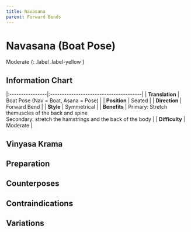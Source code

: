 ```yaml
---
title: Navasana
parent: Forward Bends
---
```

# Navasana (Boat Pose)
Moderate
{: .label .label-yellow }
## Information Chart

|:----------------|:---------------------------------------|
| **Translation** | Boat Pose (Nav = Boat, Asana = Pose)  |
| **Position**    | Seated                                |
| **Direction**   | Forward Bend                          |
| **Style**       | Symmetrical                           |
| **Benefits**    | Primary: Stretch themuscles of the back and spine <br> Secondary: stretch the hamstrings and the back of the body   |
| **Difficulty**  | Moderate                              | 

## Vinyasa Krama 

## Preparation 

## Counterposes

## Contraindications

## Variations
